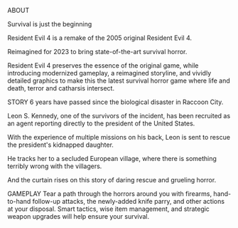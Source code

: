 ABOUT

Survival is
just the beginning

Resident Evil 4 is a remake of the 2005 original Resident Evil 4.

Reimagined for 2023 to bring state-of-the-art survival horror.

Resident Evil 4 preserves the essence of the original game, while introducing modernized gameplay,
a reimagined storyline, and vividly detailed graphics to make this the latest survival horror game where life and death, terror and catharsis intersect.

STORY
6 years have passed since the biological disaster in Raccoon City.

Leon S. Kennedy, one of the survivors of the incident,
has been recruited as an agent reporting directly to the president of the United States.

With the experience of multiple missions on his back,
Leon is sent to rescue the president's kidnapped daughter.

He tracks her to a secluded European village,
where there is something terribly wrong with the villagers.

And the curtain rises on this story of daring rescue and grueling horror.

GAMEPLAY
Tear a path through the horrors around you with firearms, hand-to-hand follow-up attacks, the newly-added knife parry, and other actions at your disposal. Smart tactics, wise item management, and strategic weapon upgrades will help ensure your survival.

